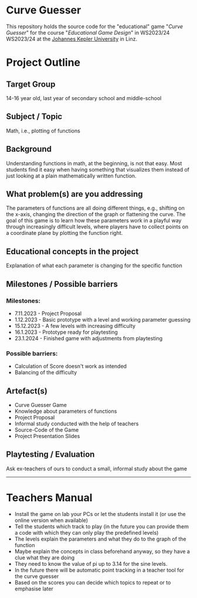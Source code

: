 # Curve Guesser
This repository holds the source code for the "educational" game "_Curve Guesser_" for the course "_Educational Game Design_" in WS2023/24 WS2023/24 at the [Johannes Kepler University](https://www.jku.at/) in Linz.

# Project Outline
## Target Group
14-16 year old, last year of secondary school and middle-school

## Subject / Topic
Math, i.e., plotting of functions

## Background
Understanding functions in math, at the beginning, is not that easy. Most students
find it easy when having something that visualizes them instead of just looking at a
plain mathematically written function.

## What problem(s) are you addressing
The parameters of functions are all doing different things, e.g., shifting on the x-axis, changing the direction of the graph or flattening the curve.
The goal of this game is to learn how these parameters work in a playful way through increasingly difficult levels, where players have to collect points on a coordinate plane by plotting the function right.

## Educational concepts in the project
Explanation of what each parameter is changing for the specific function

## Milestones / Possible barriers
### Milestones:
* 7.11.2023 - Project Proposal
* 1.12.2023 - Basic prototype with a level and working parameter guessing
* 15.12.2023 - A few levels with increasing difficulty
* 16.1.2023 - Prototype ready for playtesting
* 23.1.2024 - Finished game with adjustments from playtesting

### Possible barriers:
* Calculation of Score doesn't work as intended
* Balancing of the difficulty

## Artefact(s)
* Curve Guesser Game
* Knowledge about parameters of functions
* Project Proposal
* Informal study conducted with the help of teachers
* Source-Code of the Game
* Project Presentation Slides

## Playtesting / Evaluation
Ask ex-teachers of ours to conduct a small, informal study about the game

---

# Teachers Manual
* Install the game on lab your PCs or let the students install it (or use the online version when available)
* Tell the students which track to play (in the future you can provide them a code with which they can only play the predefined levels)
* The levels explain the parameters and what they do to the graph of the function
* Maybe explain the concepts in class beforehand anyway, so they have a clue what they are doing
* They need to know the value of pi up to 3.14 for the sine levels.
* In the future there will be automatic point tracking in a teacher tool for the curve guesser
* Based on the scores you can decide which topics to repeat or to emphasise later
